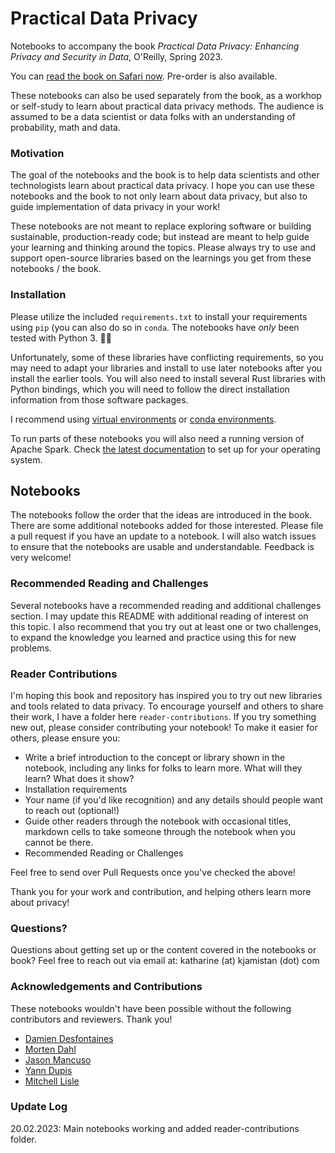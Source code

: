# Practical Data Privacy

Notebooks to accompany the book _Practical Data Privacy: Enhancing Privacy and Security in Data_, O'Reilly, Spring 2023.

You can [read the book on Safari now](https://www.oreilly.com/library/view/practical-data-privacy/9781098129453/). Pre-order is also available.

These notebooks can also be used separately from the book, as a workhop or self-study to learn about practical data privacy methods. The audience is assumed to be a data scientist or data folks with an understanding of probability, math and data. 

### Motivation

The goal of the notebooks and the book is to help data scientists and other technologists learn about practical data privacy. I hope you can use these notebooks and the book to not only learn about data privacy, but also to guide implementation of data privacy in your work!

These notebooks are not meant to replace exploring software or building sustainable, production-ready code; but instead are meant to help guide your learning and thinking around the topics. Please always try to use and support open-source libraries based on the learnings you get from these notebooks / the book.

### Installation

Please utilize the included `requirements.txt` to install your requirements using `pip` (you can also do so in `conda`. The notebooks have *only* been tested with Python 3. 🙌🏻

Unfortunately, some of these libraries have conflicting requirements, so you may need to adapt your libraries and install to use later notebooks after you install the earlier tools. You will also need to install several Rust libraries with Python bindings, which you will need to follow the direct installation information from those software packages.

I recommend using [virtual environments](https://packaging.python.org/guides/installing-using-pip-and-virtualenv/) or [conda environments](https://conda.io/docs/user-guide/tasks/manage-environments.html). 

To run parts of these notebooks you will also need a running version of Apache Spark. Check [the latest documentation](https://spark.apache.org/downloads.html) to set up for your operating system.


Notebooks
--------

The notebooks follow the order that the ideas are introduced in the book. There are some additional notebooks added for those interested. Please file a pull request if you have an update to a notebook. I will also watch issues to ensure that the notebooks are usable and understandable. Feedback is very welcome!

### Recommended Reading and Challenges

Several notebooks have a recommended reading and additional challenges section. I may update this README with additional reading of interest on this topic. I also recommend that you try out at least one or two challenges, to expand the knowledge you learned and practice using this for new problems.

### Reader Contributions

I'm hoping this book and repository has inspired you to try out new libraries and tools related to data privacy. To encourage yourself and others to share their work, I have a folder here `reader-contributions`. If you try something new out, please consider contributing your notebook! To make it easier for others, please ensure you:

- Write a brief introduction to the concept or library shown in the notebook, including any links for folks to learn more. What will they learn? What does it show?
- Installation requirements
- Your name (if you'd like recognition) and any details should people want to reach out (optional!)
- Guide other readers through the notebook with occasional titles, markdown cells to take someone through the notebook when you cannot be there.
- Recommended Reading or Challenges

Feel free to send over Pull Requests once you've checked the above!

Thank you for your work and contribution, and helping others learn more about privacy!

### Questions?

Questions about getting set up or the content covered in the notebooks or book? Feel free to reach out via email at: katharine (at) kjamistan (dot) com

### Acknowledgements and Contributions

These notebooks wouldn't have been possible without the following contributors and reviewers. Thank you!

- [Damien Desfontaines](https://desfontain.es/serious.html)
- [Morten Dahl](https://github.com/mortendahl)
- [Jason Mancuso](https://github.com/jvmncs)
- [Yann Dupis](https://github.com/yanndupis)
- [Mitchell Lisle](https://github.com/mitchelllisle)

### Update Log

20.02.2023: Main notebooks working and added reader-contributions folder.
